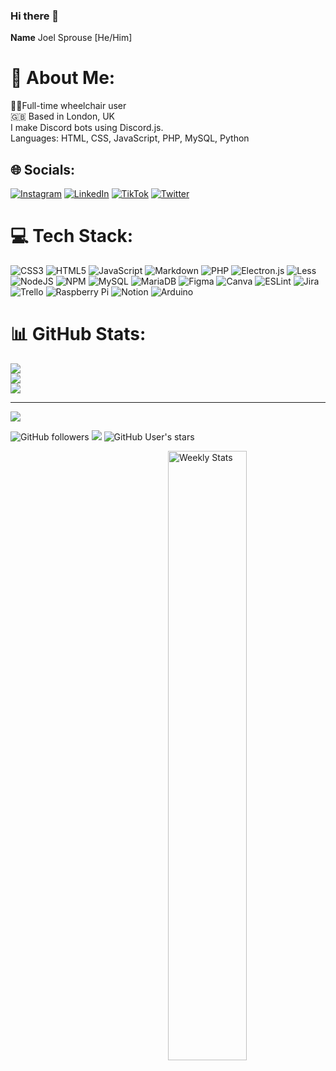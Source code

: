 ### Hi there 👋

**Name** Joel Sprouse [He/Him]

# 💫 About Me:
👨‍🦽Full-time wheelchair user<br>🇬🇧 Based in London, UK <br>I make Discord bots using Discord.js.<br>Languages: HTML, CSS, JavaScript, PHP, MySQL, Python


## 🌐 Socials:
[![Instagram](https://img.shields.io/badge/Instagram-%23E4405F.svg?logo=Instagram&logoColor=white)](https://instagram.com/joelsprouse03) [![LinkedIn](https://img.shields.io/badge/LinkedIn-%230077B5.svg?logo=linkedin&logoColor=white)](https://linkedin.com/in/joel-sprouse-76447a187) [![TikTok](https://img.shields.io/badge/TikTok-%23000000.svg?logo=TikTok&logoColor=white)](https://tiktok.com/@joelsprouse03) [![Twitter](https://img.shields.io/badge/Twitter-%231DA1F2.svg?logo=Twitter&logoColor=white)](https://twitter.com/joelsprouse03) 

# 💻 Tech Stack:
![CSS3](https://img.shields.io/badge/css3-%231572B6.svg?style=for-the-badge&logo=css3&logoColor=white) ![HTML5](https://img.shields.io/badge/html5-%23E34F26.svg?style=for-the-badge&logo=html5&logoColor=white) ![JavaScript](https://img.shields.io/badge/javascript-%23323330.svg?style=for-the-badge&logo=javascript&logoColor=%23F7DF1E) ![Markdown](https://img.shields.io/badge/markdown-%23000000.svg?style=for-the-badge&logo=markdown&logoColor=white) ![PHP](https://img.shields.io/badge/php-%23777BB4.svg?style=for-the-badge&logo=php&logoColor=white) ![Electron.js](https://img.shields.io/badge/Electron-191970?style=for-the-badge&logo=Electron&logoColor=white) ![Less](https://img.shields.io/badge/less-2B4C80?style=for-the-badge&logo=less&logoColor=white) ![NodeJS](https://img.shields.io/badge/node.js-6DA55F?style=for-the-badge&logo=node.js&logoColor=white) ![NPM](https://img.shields.io/badge/NPM-%23000000.svg?style=for-the-badge&logo=npm&logoColor=white) ![MySQL](https://img.shields.io/badge/mysql-%2300f.svg?style=for-the-badge&logo=mysql&logoColor=white) ![MariaDB](https://img.shields.io/badge/MariaDB-003545?style=for-the-badge&logo=mariadb&logoColor=white) 	![Figma](https://img.shields.io/badge/figma-%23F24E1E.svg?style=for-the-badge&logo=figma&logoColor=white) ![Canva](https://img.shields.io/badge/Canva-%2300C4CC.svg?style=for-the-badge&logo=Canva&logoColor=white) ![ESLint](https://img.shields.io/badge/ESLint-4B3263?style=for-the-badge&logo=eslint&logoColor=white) ![Jira](https://img.shields.io/badge/jira-%230A0FFF.svg?style=for-the-badge&logo=jira&logoColor=white) ![Trello](https://img.shields.io/badge/Trello-%23026AA7.svg?style=for-the-badge&logo=Trello&logoColor=white) ![Raspberry Pi](https://img.shields.io/badge/-RaspberryPi-C51A4A?style=for-the-badge&logo=Raspberry-Pi) ![Notion](https://img.shields.io/badge/Notion-%23000000.svg?style=for-the-badge&logo=notion&logoColor=white) ![Arduino](https://img.shields.io/badge/-Arduino-00979D?style=for-the-badge&logo=Arduino&logoColor=white)
# 📊 GitHub Stats:
![](https://github-readme-stats.vercel.app/api?username=14sprouj&theme=dark&hide_border=false&include_all_commits=false&count_private=false)<br/>
![](https://github-readme-streak-stats.herokuapp.com/?user=14sprouj&theme=dark&hide_border=false)<br/>
![](https://github-readme-stats.vercel.app/api/top-langs/?username=14sprouj&theme=dark&hide_border=false&include_all_commits=false&count_private=false&layout=compact)

---
[![](https://visitcount.itsvg.in/api?id=14sprouj&icon=0&color=0)](https://visitcount.itsvg.in)

<!-- Proudly created with GPRM ( https://gprm.itsvg.in ) -->

![GitHub followers](https://img.shields.io/github/followers/14sprouj?style=for-the-badge)
<img src="https://komarev.com/ghpvc/?username=14sprouj&style=for-the-badge&color=red" />
![GitHub User's stars](https://img.shields.io/github/stars/14sprouj?color=yellow&logoColor=yellow&style=for-the-badge)

<a href="https://wakatime.com/@Crawl" target="_blank">
	<img width="50%" align="right" alt="Weekly Stats" src="https://github-readme-stats.vercel.app/api/wakatime?username=sproj003&border_radius=5px&theme=dark&bg_color=1f1f1f&border_color=1f1f1f&icon_color=58a6ff&show_icons=true&disable_animations=true&custom_title=Weekly%20Stats">
</a>